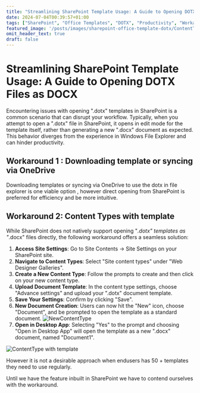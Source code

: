 ```yaml
---
title: "Streamlining SharePoint Template Usage: A Guide to Opening DOTX Files as DOCX"
date: 2024-07-04T00:39:57+01:00
tags: ["SharePoint", "Office Templates", "DOTX", "Productivity", "Workarounds"]
featured_image: '/posts/images/sharepoint-office-template-dotx/ContentType_WithDocumentTemplate.png'
omit_header_text: true
draft: false
---
```


# Streamlining SharePoint Template Usage: A Guide to Opening DOTX Files as DOCX

Encountering issues with opening ".dotx" templates in SharePoint is a common scenario that can disrupt your workflow. Typically, when you attempt to open a ".dotx" file in SharePoint, it opens in edit mode for the template itself, rather than generating a new ".docx" document as expected. This behavior diverges from the experience in Windows File Explorer and can hinder productivity.

## Workaround 1 : Downloading template or syncing via OneDrive 

Downloading templates or syncing via OneDrive to use the dotx in file explorer is one viable option , however direct opening from SharePoint is preferred for efficiency and be more intuitive.

## Workaround 2: Content Types with template

While SharePoint does not natively support opening "*.dotx" templates as "*.docx" files directly, the following workaround offers a seamless solution:

1. **Access Site Settings**: Go to Site Contents -> Site Settings on your SharePoint site.
2. **Navigate to Content Types**: Select "Site content types" under "Web Designer Galleries".
3. **Create a New Content Type**: Follow the prompts to create and then click on your new content type.
4. **Upload Document Template**: In the content type settings, choose "Advance settings" and upload your ".dotx" document template.
5. **Save Your Settings**: Confirm by clicking "Save".
6. **New Document Creation**: Users can now hit the "New" icon, choose "Document", and be prompted to open the template as a standard document.
![NewContentType](../images/sharepoint-office-template-dotx/New_ContentType.png)
7. **Open in Desktop App**: Selecting "Yes" to the prompt and choosing "Open in Desktop App" will open the template as a new ".docx" document, named "Document1".

![ContentType with template](../images/sharepoint-office-template-dotx/ContentType_WithDocumentTemplate.png)

However it is not a desirable approach when endusers has 50 + templates they need to use regularly.

Until we have the feature inbuilt in SharePoint we have to contend ourselves with the workaround.
